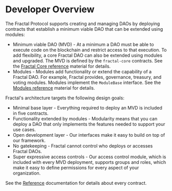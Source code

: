 # Developer Overview

The Fractal Protocol supports creating and managing DAOs by deploying contracts that establish a minimum viable DAO that can be extended using modules:

* Minimum viable DAO (MVD) - At a minimum a DAO must be able to execute code on the blockchain and restrict access to that execution. To add flexibility, a core Fractal DAO can also be extended using modules and upgraded. The MVD is defined by the `fractal-core` contracts. See the [Fractal Core reference](reference/fractal-core.md) material for details.
* Modules - Modules add functionality or extend the capability of a Fractal DAO. For example, Fractal provides, governance, treasury, and voting modules. Modules implement the `ModuleBase` interface. See the [Modules reference](reference/modules.md) material for details.

Fractal's architecture targets the following design goals:

* Minimal base layer - Everything required to deploy an MVD is included in five contracts.
* Functionality extended by modules - Modularity means that you can deploy a DAO that only implements the features needed to support your use cases.
* Open development layer - Our interfaces make it easy to build on top of our framework.
* No gatekeeping - Fractal cannot control who deploys or accesses Fractal DAOs.
* Super expressive access controls - Our access control module, which is included with every MVD deployment, supports groups and roles, which make it easy to define permissions for every aspect of your organization.

See the [Reference](reference/) documentation for details about every contract.



